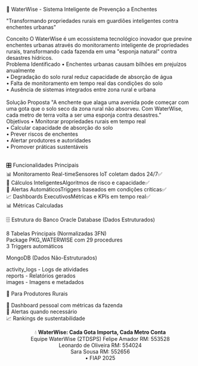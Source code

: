 🌊 WaterWise - Sistema Inteligente de Prevenção a Enchentes

"Transformando propriedades rurais em guardiões inteligentes contra enchentes urbanas"

Conceito
O WaterWise é um ecossistema tecnológico inovador que previne enchentes urbanas através do monitoramento inteligente de propriedades rurais, transformando cada fazenda em uma "esponja natural" contra desastres hídricos.
<br>
Problema Identificado
•	Enchentes urbanas causam bilhões em prejuízos anualmente<br>
•	Degradação do solo rural reduz capacidade de absorção de água<br>
•	Falta de monitoramento em tempo real das condições do solo<br>
•	Ausência de sistemas integrados entre zona rural e urbana<br>
<br>
Solução Proposta
"A enchente que alaga uma avenida pode começar com uma gota que o solo seco da zona rural não absorveu. Com WaterWise, cada metro de terra volta a ser uma esponja contra desastres."
<br>
Objetivos
•	Monitorar propriedades rurais em tempo real<br>
•	Calcular capacidade de absorção do solo<br>
•	Prever riscos de enchentes<br>
•	Alertar produtores e autoridades<br>
•	Promover práticas sustentáveis<br>

<br>
🎛️ Funcionalidades Principais
<br>
📊 Monitoramento Real-timeSensores IoT coletam dados 24/7✅<br>
🧠 Cálculos InteligentesAlgoritmos de risco e capacidade✅<br>
🚨 Alertas AutomáticosTriggers baseados em condições críticas✅<br>
📈 Dashboards ExecutivosMétricas e KPIs em tempo real✅<br>
📊 Métricas Calculadas

🗄️ Estrutura do Banco
Oracle Database (Dados Estruturados)<br>

8 Tabelas Principais (Normalizadas 3FN)<br>
Package PKG_WATERWISE com 29 procedures<br>
3 Triggers automáticos<br>

MongoDB (Dados Não-Estruturados)<br>

activity_logs - Logs de atividades<br>
reports - Relatórios gerados<br>
images - Imagens e metadados<br>

🌾 Para Produtores Rurais

📱 Dashboard pessoal com métricas da fazenda<br>
🚨 Alertas quando necessário<br>
📈 Rankings de sustentabilidade<br>


<div align="center">
💧 <strong>WaterWise: Cada Gota Importa, Cada Metro Conta</strong><br>
Equipe WaterWise (2TDSPS)
Felipe Amador RM: 553528<br>
Leonardo de Oliveira RM: 554024<br>
Sara Sousa RM: 552656<br>
• FIAP 2025
</div>
